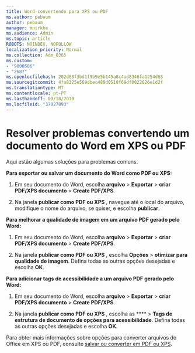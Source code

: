 ```yaml
---
title: Word-convertendo para XPS ou PDF
ms.author: pebaum
author: pebaum
manager: mnirkhe
ms.audience: Admin
ms.topic: article
ROBOTS: NOINDEX, NOFOLLOW
localization_priority: Normal
ms.collection: Adm_O365
ms.custom:
- "9000586"
- "2687"
ms.openlocfilehash: 202d68f3bd1f9b9e5b145a8c4ad8346fa1254d68
ms.sourcegitcommit: 4fa8325e569dbec489d0518f69df0022626e1d2f
ms.translationtype: MT
ms.contentlocale: pt-PT
ms.lasthandoff: 09/18/2019
ms.locfileid: "37027093"
---
```

# <a name="resolve-issues-converting-a-word-document-to-xps-or-pdf"></a>Resolver problemas convertendo um documento do Word em XPS ou PDF

Aqui estão algumas soluções para problemas comuns. 

**Para exportar ou salvar um documento do Word como PDF ou XPS:**

1. Em seu documento do Word, escolha **arquivo** > **Exportar** > **criar PDF/XPS documento** > **Create PDF/XPS**.

2. Na janela **publicar como PDF ou XPS** , navegue até o local do arquivo, modifique o nome do arquivo, se quiser, e escolha **publicar**.

**Para melhorar a qualidade de imagem em um arquivo PDF gerado pelo Word:**

1. Em seu documento do Word, escolha **arquivo** > **Exportar** > **criar PDF/XPS documento** > **Create PDF/XPS**.

2. Na janela **publicar como PDF ou XPS** , escolha **Opções** > **otimizar para qualidade de imagem**. Defina todas as outras opções desejadas e escolha **OK**. 

**Para adicionar tags de acessibilidade a um arquivo PDF gerado pelo Word:**
 
1. Em seu documento do Word, escolha **arquivo** > **Exportar** > **criar PDF/XPS documento** > **Create PDF/XPS**.

2. Na janela **publicar como PDF ou XPS** , escolha as **** > **Tags de estrutura de documento de opções para acessibilidade**. Defina todas as outras opções desejadas e escolha **OK**.

Para obter mais informações sobre opções para converter arquivos do Office em XPS ou PDF, consulte [salvar ou converter em PDF ou XPS](https://support.office.com/article/d85416c5-7d77-4fd6-a216-6f4bf7c7c110).